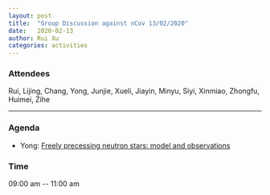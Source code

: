 ```yaml
---
layout: post
title:  "Group Discussion against nCov 13/02/2020"
date:   2020-02-13
author: Rui Xu
categories: activities
---
```



### Attendees

Rui, Lijing, Chang, Yong, Junjie, Xueli, Jiayin, Minyu, Siyi, Xinmiao, Zhongfu,
Huimei, Zihe

---

### Agenda

- Yong: [Freely precessing neutron stars: model and observations](https://arxiv.org/abs/astro-ph/0011063)

### Time

09:00 am -- 11:00 am
